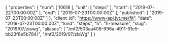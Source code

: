{
  "properties": {
    "num": [
      10618
    ],
    "unit": [
      "steps"
    ],
    "start": [
      "2019-07-22T00:00:00Z"
    ],
    "end": [
      "2019-07-23T00:00:00Z"
    ],
    "published": [
      "2019-07-23T00:00:00Z"
    ]
  },
  "client_id": "https://www-api.jvt.me/fit",
  "date": "2019-07-23T00:00:00Z",
  "kind": "steps",
  "h": "h-measure",
  "slug": "2019/07/ziawg",
  "aliases": [
    "/mf2/503aa408-996a-4911-91e5-bb23f8e5b784/",
    "/mf2/2019/07/zIaWg"
  ]
}
